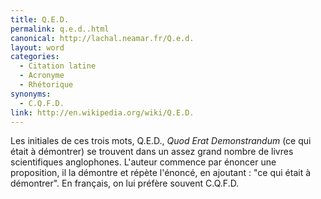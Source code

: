 ```yaml
---
title: Q.E.D.
permalink: q.e.d..html
canonical: http://lachal.neamar.fr/Q.e.d.
layout: word
categories:
  - Citation latine
  - Acronyme
  - Rhétorique
synonyms:
  - C.Q.F.D.
link: http://en.wikipedia.org/wiki/Q.E.D.
---
```


Les initiales de ces trois mots, Q.E.D., *Quod Erat Demonstrandum* (ce qui était à démontrer) se trouvent dans un assez grand nombre de livres scientifiques anglophones.
L'auteur commence par énoncer une proposition, il la démontre et répète l'énoncé, en ajoutant : "ce qui était à démontrer".
En français, on lui préfère souvent C.Q.F.D.

